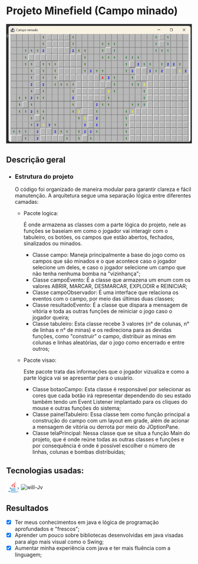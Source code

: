 # Projeto Minefield (Campo minado)
![Fundo banner](Mine.jpg)
## Descrição geral

- ### Estrutura do projeto  
  O código foi organizado de maneira modular para garantir clareza e fácil manutenção. A arquitetura segue uma separação lógica entre diferentes camadas:

  - Pacote logica:  
    
    É onde armazena as classes com a parte lógica do projeto, nele as funções se baseiam em como o jogador vai interagir com o tabuleiro, os botões, os campos que estão abertos, fechados, sinalizados ou minados.

    - Classe campo: Maneja principalmente a base do jogo como os campos que são minados e o que acontece caso o jogador selecione um deles, e caso o jogador selecione um campo que não tenha nenhuma bomba na "vizinhança";
    - Classe campoEvento: É a classe que armazena um enum com os valores ABRIR, MARCAR, DESMARCAR, EXPLODIR e REINICIAR;
    - Classe campoObservador: É uma interface que relaciona os eventos com o campo, por meio das últimas duas classes;
    - Classe resultadoEvento: É a classe que dispara a mensagem de vitória e toda as outras funções de reiniciar o jogo caso o jogador queira;
    - Classe tabuleiro: Esta classe recebe 3 valores (n° de colunas, n° de linhas e n° de minas) e os redireciona para as devidas funções, como "construir" o campo, distribuir as minas em colunas e linhas aleatórias, dar o jogo como encerrado e entre outros;
  - Pacote visao:  

    Este pacote trata das informações que o jogador vizualiza e como a parte lógica vai se apresentar para o usuário.
      - Classe botaoCampo: Esta classe é responsável por selecionar as cores que cada botão irá representar dependendo do seu estado também tendo um Event Listener implantado para os cliques do mouse e outras funções do sistema;
      - Classe painelTabuleiro: Essa classe tem como função principal a construção do campo com um layout em grade, além de acionar a mensagem de vitória ou derrota por meio do JOptionPane.
      - Classe telaPrincipal: Nessa classe que se situa a função Main do projeto, que é onde reúne todas as outras classes e funções e por consequência é onde é possível escolher o número de linhas, colunas e bombas distribuidas; 

## Tecnologias usadas:

<img display="inline" align="center" alt="will-HTML" height="30" width="40" src="https://raw.githubusercontent.com/devicons/devicon/master/icons/java/java-original.svg"><img  display="inline" align="center" alt="will-Jv" height="30" width="40" src="https://cdn.jsdelivr.net/gh/devicons/devicon@latest/icons/git/git-original.svg"/>

## Resultados

- [x] Ter meus conhecimentos em java e lógica de programação aprofundados e "frescos";
- [x] Aprender um pouco sobre bibliotecas desenvolvidas em java visadas para algo mais visual como o Swing;
- [x] Aumentar minha experiência com java e ter mais fluência com a linguagem; 
